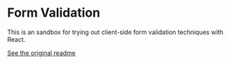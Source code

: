 # Form Validation

This is an sandbox for trying out client-side form validation techniques with React.

[See the original readme](README.orig.md)